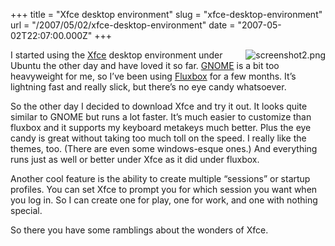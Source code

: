 +++
title = "Xfce desktop environment"
slug = "xfce-desktop-environment"
url = "/2007/05/02/xfce-desktop-environment"
date = "2007-05-02T22:07:00.000Z"
+++

<p><a href="https://scnay-images.s3.amazonaws.com/globalconstant/xfce.png" title="screenshot2.png"><img src="https://scnay-images.s3.amazonaws.com/globalconstant/xfce_small.png" alt="screenshot2.png" align="right" /></a>I started using the <a href="http://www.xfce.org/">Xfce</a> desktop environment under Ubuntu the other day and have loved it so far.  <a href="http://www.gnome.org/">GNOME</a> is a bit too heavyweight for me, so I&rsquo;ve been using <a href="http://fluxbox.sourceforge.net/">Fluxbox</a> for a few months.  It&rsquo;s lightning fast and really slick, but there&rsquo;s no eye candy whatsoever.</p>

<p>So the other day I decided to download Xfce and try it out.  It looks quite similar to GNOME but runs a lot faster.  It&rsquo;s much easier to customize than fluxbox and it supports my keyboard metakeys much better.  Plus the eye candy is great without taking too much toll on the speed.  I really like the themes, too.  (There are even some windows-esque ones.)  And everything runs just as well or better under Xfce as it did under fluxbox.</p>

<p>Another cool feature is the ability to create multiple &ldquo;sessions&rdquo; or startup profiles.  You can set Xfce to prompt you for which session you want when you log in.  So I can create one for play, one for work, and one with nothing special.</p>

<p>So there you have some ramblings about the wonders of Xfce.</p>


